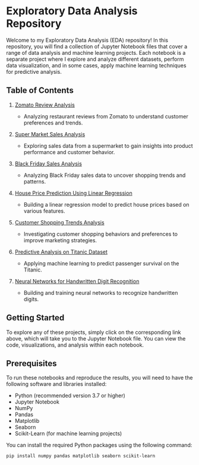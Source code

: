 # Exploratory Data Analysis Repository

Welcome to my Exploratory Data Analysis (EDA) repository! In this repository, you will find a collection of Jupyter Notebook files that cover a range of data analysis and machine learning projects. Each notebook is a separate project where I explore and analyze different datasets, perform data visualization, and in some cases, apply machine learning techniques for predictive analysis.

## Table of Contents

1. [Zomato Review Analysis](ZOMATO_REVIEWS.ipynb)
   - Analyzing restaurant reviews from Zomato to understand customer preferences and trends.

2. [Super Market Sales Analysis](Supermarket_Sales_Analysis.ipynb)
   - Exploring sales data from a supermarket to gain insights into product performance and customer behavior.

3. [Black Friday Sales Analysis](BLACK_FRIDAY.ipynb)
   - Analyzing Black Friday sales data to uncover shopping trends and patterns.

4. [House Price Prediction Using Linear Regression](House_Price_Prediction.ipynb)
   - Building a linear regression model to predict house prices based on various features.

5. [Customer Shopping Trends Analysis](Customer_Shopping_Trends_Analysis.ipynb)
   - Investigating customer shopping behaviors and preferences to improve marketing strategies.

6. [Predictive Analysis on Titanic Dataset](Predictive_Analysis_on_Titanic_Data-Set.ipynb)
   - Applying machine learning to predict passenger survival on the Titanic.

7. [Neural Networks for Handwritten Digit Recognition](Neural_Network_for_Handwritten_Digit_Claasification.ipynb)
   - Building and training neural networks to recognize handwritten digits.

## Getting Started

To explore any of these projects, simply click on the corresponding link above, which will take you to the Jupyter Notebook file. You can view the code, visualizations, and analysis within each notebook.

## Prerequisites

To run these notebooks and reproduce the results, you will need to have the following software and libraries installed:

- Python (recommended version 3.7 or higher)
- Jupyter Notebook
- NumPy
- Pandas
- Matplotlib
- Seaborn
- Scikit-Learn (for machine learning projects)

You can install the required Python packages using the following command:

```bash
pip install numpy pandas matplotlib seaborn scikit-learn
